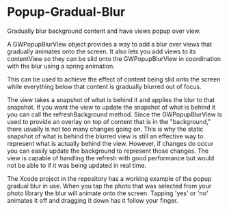 # Popup-Gradual-Blur
Gradually blur background content and have views popup over view.

A GWPopupBlurView object provides a way to add a blur over views that gradually animates onto the screen. It also lets you add views to its contentView so they can be slid onto the GWPopupBlurView in coordination with the blur using a spring animation.
 
This can be used to achieve the effect of content being slid onto the screen while everything below that content is gradually blurred out of focus.
 
The view takes a snapshot of what is behind it and applies the blur to that snapshot. If you want the view to update the snapshot of what is behind it you can call the refreshBackground method. Since the GWPopupBlurView is used to provide an overlay on top of content that is in the "background," there usually is not too many changes going on. This is why the static snapshot of what is behind the blurred view is still an effective way to represent what is actually behind the view. However, if changes do occur you can easily update the background to represent those changes. The view is capable of handling the refresh with good performance but would not be able to if it was being updated in real time.

The Xcode project in the repository has a working example of the popup gradual blur in use. When you tap the photo that was selected from your photo library the blur will animate onto the screen. Tapping 'yes' or 'no' animates it off and dragging it down has it follow your finger.
